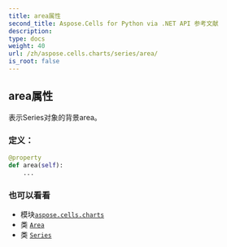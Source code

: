 ```yaml
---
title: area属性
second_title: Aspose.Cells for Python via .NET API 参考文献
description:
type: docs
weight: 40
url: /zh/aspose.cells.charts/series/area/
is_root: false
---
```

## area属性

表示Series对象的背景area。
### 定义：
```python
@property
def area(self):
    ...
```

### 也可以看看
* 模块[`aspose.cells.charts`](../../)
* 类 [`Area`](/cells/python-net/zh/aspose.cells.drawing/area)
* 类 [`Series`](/cells/python-net/zh/aspose.cells.charts/series)
